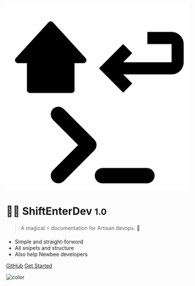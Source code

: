 <!-- _coverpage.md -->

![logo](/_media/shiftenter.png ':size=20%')

# 🧑‍💻 ShiftEnterDev <small>1.0</small>

> A magical ⚡ documentation for Artisan devops. 🎈

- Simple and straight-forword
- All snipets and structure
- Also help Newbee developers

[GitHub](https://github.com/bappa2du/shiftenter.dev/)
[Get Started](welcome.md)

![color](#ffffff)